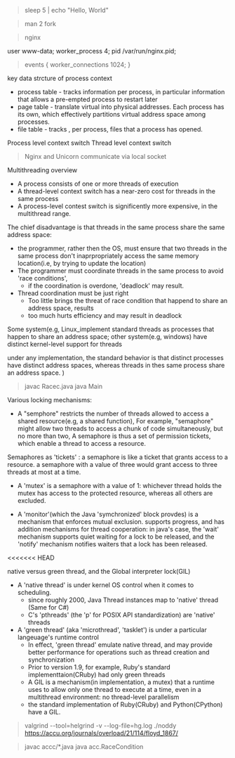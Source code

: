 > sleep 5 | echo "Hello, World"

> man 2 fork

> nginx

user www-data;
worker_process 4;
pid /var/run/nginx.pid;
> events {
  worker_connections 1024;
}


key data strcture of process context

+ process table - tracks information per process, in particular information that allows a pre-empted process to restart later
+ page table - translate virtual into physical addresses. Each process has its own, which effectively partitions virtual address space among processes.
+ file table - tracks , per process, files that a process has opened.

Process level context switch
Thread  level context switch

> Nginx and Unicorn  communicate via local socket

Multithreading overview

+ A process consists of one or more threads of execution
+ A thread-level context switch has a near-zero cost for threads in the same process
+ A process-level contest switch is significently more expensive, in the multithread range.

The chief disadvantage is that threads in the same process share the same address space:

+ the programmer, rather then the OS, must ensure that two threads in the same process don't inaprpropriately access the same memory location(i.e, by trying to update the location)
+ The programmer must coordinate threads in the same process to avoid 'race conditions', 
  + if the coordination is overdone, 'deadlock' may result.
+ Thread coordination must be just right
  + Too little brings the threat of race condition that happend to share an address space, results
  + too much hurts efficiency and may result in deadlock

Some system(e.g, Linux_implement standard threads as processes that happen to share an address space; other system(e.g, windows) have distinct kernel-level support for threads

  under any implementation, the standard behavior is that distinct processes have distinct address spaces, whereas threads in thes same process share an address space.
  )

> javac Racec.java
> java Main

Various locking mechanisms:

+ A "semphore" restricts the number of threads allowed to access a shared resource(e.g, a shared function), For example, "semaphore"  might allow two threads to access a chunk of code simultaneously, but no more than two, A semaphore is thus a set of permission tickets, which enable a thread to access a resource.

Semaphores as 'tickets' : a semaphore is like a ticket that grants access to a resource.
a semaphore  with a value of three would grant access to three threads at most at a time.

+ A 'mutex' is a semaphore with a value of 1: whichever thread holds the mutex has access to the protected resource, whereas all others are excluded.

+ A 'monitor'(which the Java 'symchronized' block provdes) is a mechanism that enforces mutual exclusion. supports progress, and has addition mechanisms for thread cooperation: in java's case, the 'wait' mechanism supports quiet waiting for a lock to be released, and the 'notify' mechanism notifies waiters that a lock has been released.

<<<<<<< HEAD

native versus green thread, and the Global interpreter lock(GIL)

+ A 'native thread' is under kernel OS control when it comes to scheduling.
  + since roughly 2000, Java Thread instances map to 'native' thread (Same for C#)   
  + C's 'pthreads' (the 'p' for POSIX API standardization) are 'native' threads
+ A 'green thread' (aka 'microthread', 'tasklet') is under a particular langeuage's runtime control
  + In effect, 'green thread' emulate native thread, and may provide better performance for operations such as thread creation and synchronization
  + Prior to version 1.9, for example, Ruby's standard implementtaion(CRuby) had only green threads
  + A GIL is a mechanism(in implementation, a mutex) that a runtime uses to allow only one thread to execute at a time, even in a multithread environment: no thread-level parallelism
  + the standard implementation of Ruby(CRuby) and Python(CPython) have a GIL.


> valgrind --tool=helgrind -v --log-file=hg.log ./noddy
> https://accu.org/journals/overload/21/114/floyd_1867/


> javac accc/*.java
> java acc.RaceCondition
